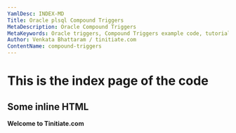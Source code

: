 ```yaml
---
YamlDesc: INDEX-MD
Title: Oracle plsql Compound Triggers
MetaDescription: Oracle Compound Triggers
MetaKeywords: Oracle triggers, Compound Triggers example code, tutorials
Author: Venkata Bhattaram / tinitiate.com
ContentName: compound-triggers
---
```

# This is the index page of the code

## Some inline HTML
<p>
<b> Welcome to Tinitiate.com</b>
</p>
